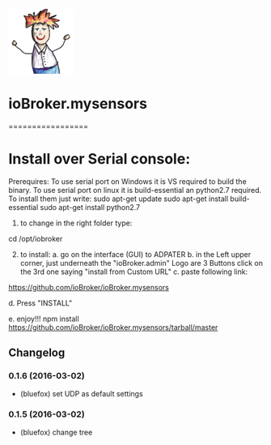 ![Logo](admin/mysensors.png)
# ioBroker.mysensors
=================

# Install over Serial console:
Prerequires:
To use serial port on Windows it is VS required to build the binary.
To use serial port on linux it is build-essential an python2.7 required. To install them just write:
sudo apt-get update
sudo apt-get install build-essential
sudo apt-get install python2.7

1. to change in the right folder type:

cd /opt/iobroker

2. to install:
a. go on the interface (GUI) to ADPATER 
b. in the Left upper corner, just underneath the "ioBroker.admin" Logo are 3 Buttons click on the 3rd one saying "install from Custom URL"
c. paste following link:

https://github.com/ioBroker/ioBroker.mysensors

d. Press "INSTALL"

e. enjoy!!!
npm install https://github.com/ioBroker/ioBroker.mysensors/tarball/master

## Changelog
### 0.1.6 (2016-03-02)
* (bluefox) set UDP as default settings


### 0.1.5 (2016-03-02)
* (bluefox) change tree

